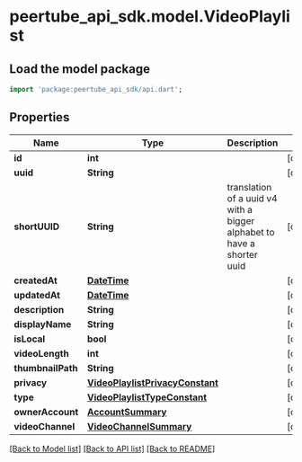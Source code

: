 # peertube_api_sdk.model.VideoPlaylist

## Load the model package
```dart
import 'package:peertube_api_sdk/api.dart';
```

## Properties
Name | Type | Description | Notes
------------ | ------------- | ------------- | -------------
**id** | **int** |  | [optional] 
**uuid** | **String** |  | [optional] 
**shortUUID** | **String** | translation of a uuid v4 with a bigger alphabet to have a shorter uuid | [optional] 
**createdAt** | [**DateTime**](DateTime.md) |  | [optional] 
**updatedAt** | [**DateTime**](DateTime.md) |  | [optional] 
**description** | **String** |  | [optional] 
**displayName** | **String** |  | [optional] 
**isLocal** | **bool** |  | [optional] 
**videoLength** | **int** |  | [optional] 
**thumbnailPath** | **String** |  | [optional] 
**privacy** | [**VideoPlaylistPrivacyConstant**](VideoPlaylistPrivacyConstant.md) |  | [optional] 
**type** | [**VideoPlaylistTypeConstant**](VideoPlaylistTypeConstant.md) |  | [optional] 
**ownerAccount** | [**AccountSummary**](AccountSummary.md) |  | [optional] 
**videoChannel** | [**VideoChannelSummary**](VideoChannelSummary.md) |  | [optional] 

[[Back to Model list]](../README.md#documentation-for-models) [[Back to API list]](../README.md#documentation-for-api-endpoints) [[Back to README]](../README.md)


